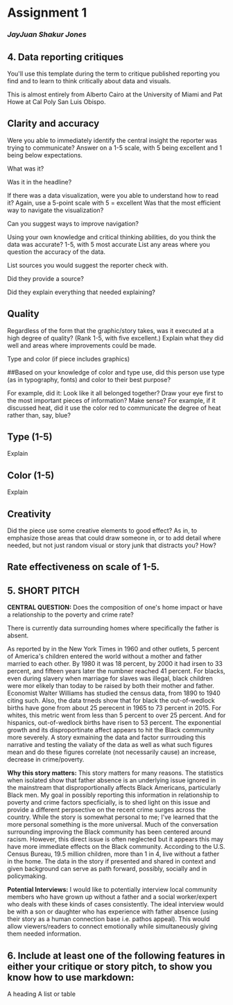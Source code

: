 # **Assignment 1**

### *JayJuan Shakur Jones*




## 4. Data reporting critiques

You'll use this template during the term to critique published reporting you find and to learn to think critically about data and visuals.

This is almost entirely from Alberto Cairo at the University of Miami and Pat Howe at Cal Poly San Luis Obispo.

## Clarity and accuracy

Were you able to immediately identify the central insight the reporter was trying to communicate? Answer on a 1-5 scale, with 5 being excellent and 1 being below expectations.

What was it?

Was it in the headline?

If there was a data visualization, were you able to understand how to read it? Again, use a 5-point scale with 5 = excellent
Was that the most efficient way to navigate the visualization?

Can you suggest ways to improve navigation?

Using your own knowledge and critical thinking abilities, do you think the data was accurate? 1-5, with 5 most accurate
List any areas where you question the accuracy of the data.

List sources you would suggest the reporter check with.

Did they provide a source?

Did they explain everything that needed explaining?

## Quality

Regardless of the form that the graphic/story takes, was it executed at a high degree of quality? (Rank 1-5, with five excellent.)
Explain what they did well and areas where improvements could be made.

Type and color (if piece includes graphics)

##Based on your knowledge of color and type use, did this person use type (as in typography, fonts) and color to their best purpose?

For example, did it:
Look like it all belonged together?
Draw your eye first to the most important pieces of information?
Make sense? For example, if it discussed heat, did it use the color red to communicate the degree of heat rather than, say, blue?


## Type (1-5)
Explain

## Color (1-5)
Explain


## Creativity
Did the piece use some creative elements to good effect? As in, to emphasize those areas that could draw someone in, or to add detail where needed, but not just random visual or story junk that distracts you?
How?


## Rate effectiveness on scale of 1-5.








## 5. SHORT PITCH

**CENTRAL QUESTION:** Does the composition of one's home impact or have a relationship to the poverty and crime rate? 

There is currently data surrounding homes where specifically the father is absent. 

As reported by in the New York Times in 1960 and other outlets, 5 percent of America's children entered the world without a mother and father married to each other. By 1980 it was 18 percent, by 2000 it had irsen to 33 percent, and fifteen years later the numbner reached 41 percent. 
For blacks, even during slavery when marriage for slaves was illegal, black children were mor elikely than today to be raised by both their mother and father. Economist Walter Williams has studied the census data, from 1890 to 1940 citing such. Also, the data trneds show that for black the out-of-wedlock births have gone from about 25 perecent in 1965 to 73 percent in 2015. 
For whites, this metric went from less than 5 percent to over 25 percent. And for hispanics, out-of-wedlock births have risen to 53 percent. The exponential growth and its 
disproportinate affect appears to hit the Black community more severely. A story exmaining the data and factor surrrouding this narrative and testing the valiaty of the data as well as 
what such figures mean and do these figures correlate (not necessarily cause) an increase, decrease in crime/poverty. 

**Why this story matters:** This story matters for many reasons. The statistics when isolated show that father absence is an underlying issue ignored in the mainstream that disproportionally affects Black Americans, particularly Black men. 
My goal in possibly reporting this information in relationship to poverty and crime factors specficially, is to shed light on this issue and provide a different perpsective on the recent crime surges across the country.
While the story is somewhat personal to me; I’ve learned that the more personal something is the more universal. 
Much of the conversation surrounding improving the Black community has been centered around racism. However, this direct issue is often neglected but it appears this may have more immediate effects on the Black community. 
According to the U.S. Census Bureau, 19.5 million children, more than 1 in 4, live without a father in the home. 
The data in the story if presented and shared in context and given background can serve as path forward, possibly, socially and in policymaking. 


**Potential Interviews:** I would like to potentially interview local community members who have grown up without a father and a social worker/expert who deals with these kinds of cases consistently. 
The ideal interview would be with a son or daughter who has experience with father absence (using their story as a human connection base i.e. pathos appeal). 
This would allow viewers/readers to connect emotionally while simultaneously giving them needed information.



## 6. Include at least one of the following features in either your critique or story pitch, to show you know how to use markdown:

A heading
A list or table



